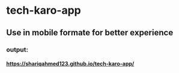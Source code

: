 # tech-karo-app

## Use in mobile formate for better experience 

### output:

#### https://shariqahmed123.github.io/tech-karo-app/
